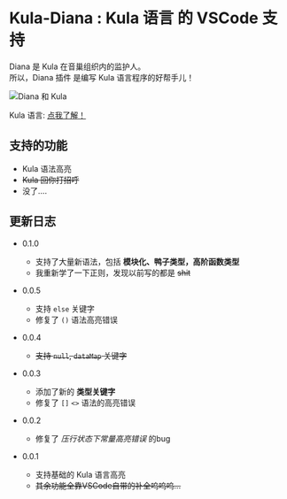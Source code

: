 # Kula-Diana : Kula 语言 的 VSCode 支持
Diana 是 Kula 在音巢组织内的监护人。    
所以，Diana 插件 是编写 Kula 语言程序的好帮手儿！    

![Diana 和 Kula](https://imgsa.baidu.com/forum/w%3D580/sign=9843244436d3d539c13d0fcb0a86e927/fd0729a4462309f7c1fba9a8720e0cf3d6cad645.jpg)

Kula 语言: [点我了解！](https://github.com/kula-lang/Kula)

## 支持的功能
+ Kula 语法高亮
+ ~~Kula 回你打招呼~~
+ 没了....

## 更新日志

+ 0.1.0
  + 支持了大量新语法，包括 **模块化、鸭子类型，高阶函数类型**
  + 我重新学了一下正则，发现以前写的都是 ~~shit~~

+ 0.0.5
  + 支持 `else` 关键字
  + 修复了 `()` 语法高亮错误

+ 0.0.4
  + ~~支持 `null`, `dataMap` 关键字~~

+ 0.0.3
  + 添加了新的 **类型关键字**
  + 修复了 `[]` `<>` 语法的高亮错误

+ 0.0.2
  + 修复了 *压行状态下常量高亮错误* 的bug

+ 0.0.1
  + 支持基础的 Kula 语言高亮
  + ~~其余功能全靠VSCode自带的补全呜呜呜...~~